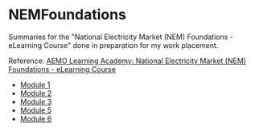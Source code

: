 # NEMFoundations

Summaries for the "National Electricity Market (NEM) Foundations - eLearning Course" done in preparation for my work placement.

Reference: [AEMO Learning Academy: National Electricity Market (NEM) Foundations - eLearning Course](https://www.aemolearningacademy.aemo.com.au/#/public-dashboard)

- [Module 1](https://github.com/Hasakev/NEMFoundations/blob/main/module1.pdf)
- [Module 2](https://github.com/Hasakev/NEMFoundations/blob/main/module2.pdf)
- [Module 3](https://github.com/Hasakev/NEMFoundations/blob/main/module3.pdf)
- [Module 5](https://github.com/Hasakev/NEMFoundations/blob/main/module5.pdf)
- [Module 6](https://github.com/Hasakev/NEMFoundations/blob/main/module6.pdf)
